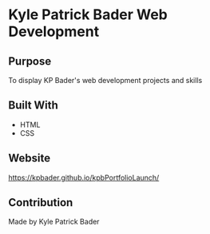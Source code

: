 
# Kyle Patrick Bader Web Development

## Purpose
To display KP Bader's web development projects and skills

## Built With
* HTML
* CSS

## Website
https://kpbader.github.io/kpbPortfolioLaunch/

## Contribution
Made by Kyle Patrick Bader